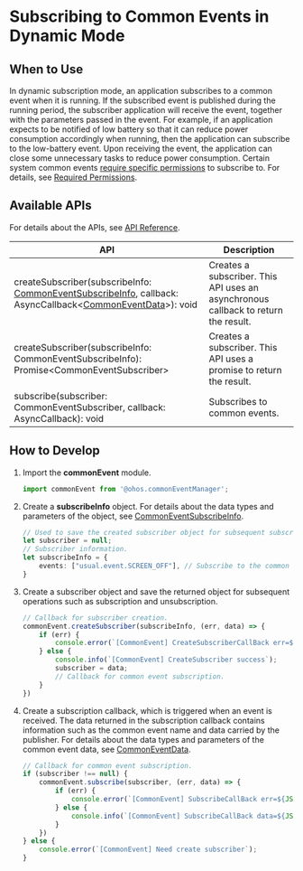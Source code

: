 # Subscribing to Common Events in Dynamic Mode


## When to Use

In dynamic subscription mode, an application subscribes to a common event when it is running. If the subscribed event is published during the running period, the subscriber application will receive the event, together with the parameters passed in the event. For example, if an application expects to be notified of low battery so that it can reduce power consumption accordingly when running, then the application can subscribe to the low-battery event. Upon receiving the event, the application can close some unnecessary tasks to reduce power consumption. Certain system common events [require specific permissions](../security/accesstoken-guidelines.md) to subscribe to. For details, see [Required Permissions](../reference/apis/js-apis-commonEventManager.md#support).


## Available APIs

For details about the APIs, see [API Reference](../reference/apis/js-apis-commonEvent.md#commoneventcreatesubscriber).

| API| Description|
| -------- | -------- |
| createSubscriber(subscribeInfo: [CommonEventSubscribeInfo](../reference/apis/js-apis-commonEventManager.md#commoneventsubscribeinfo), callback: AsyncCallback&lt;[CommonEventData](../reference/apis/js-apis-commonEventManager.md#commoneventdata)&gt;): void | Creates a subscriber. This API uses an asynchronous callback to return the result.|
| createSubscriber(subscribeInfo: CommonEventSubscribeInfo): Promise&lt;CommonEventSubscriber&gt; | Creates a subscriber. This API uses a promise to return the result.|
| subscribe(subscriber: CommonEventSubscriber, callback: AsyncCallback): void | Subscribes to common events.|


## How to Develop

1. Import the **commonEvent** module.
   
   ```ts
   import commonEvent from '@ohos.commonEventManager';
   ```

2. Create a **subscribeInfo** object. For details about the data types and parameters of the object, see [CommonEventSubscribeInfo](../reference/apis/js-apis-commonEventManager.md#commoneventsubscribeinfo).
   
   ```ts
   // Used to save the created subscriber object for subsequent subscription and unsubscription.
   let subscriber = null;
   // Subscriber information.
   let subscribeInfo = {
       events: ["usual.event.SCREEN_OFF"], // Subscribe to the common event screen-off.
   }
   ```

3. Create a subscriber object and save the returned object for subsequent operations such as subscription and unsubscription.
   
   ```ts
   // Callback for subscriber creation.
   commonEvent.createSubscriber(subscribeInfo, (err, data) => {
       if (err) {
           console.error(`[CommonEvent] CreateSubscriberCallBack err=${JSON.stringify(err)}`);
       } else {
           console.info(`[CommonEvent] CreateSubscriber success`);
           subscriber = data;
           // Callback for common event subscription.
       }
   })
   ```

4. Create a subscription callback, which is triggered when an event is received. The data returned in the subscription callback contains information such as the common event name and data carried by the publisher. For details about the data types and parameters of the common event data, see [CommonEventData](../reference/apis/js-apis-commonEventManager.md#commoneventdata).
   
   ```ts
   // Callback for common event subscription.
   if (subscriber !== null) {
       commonEvent.subscribe(subscriber, (err, data) => {
           if (err) {
               console.error(`[CommonEvent] SubscribeCallBack err=${JSON.stringify(err)}`);
           } else {
               console.info(`[CommonEvent] SubscribeCallBack data=${JSON.stringify(data)}`);
           }
       })
   } else {
       console.error(`[CommonEvent] Need create subscriber`);
   }
   ```
